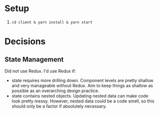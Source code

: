 # Setup

1. `cd client & yarn install & yarn start`

# Decisions

## State Management

Did not use Redux. I'd use Redux if:

-   state requires more drilling down. Component levels are pretty shallow and very manageable without Redux. Aim to keep things as shallow as possible as an overarching design practice.
-   state contains nested objects. Updating nested data can make code look pretty messy. However, nested data could be a code smell, so this should only be a factor if absolutely necessary.
